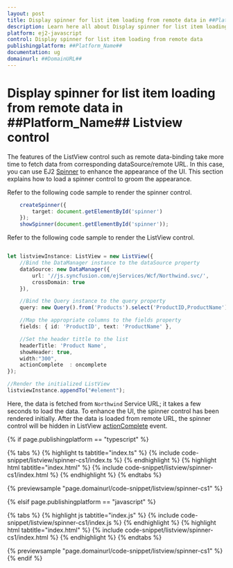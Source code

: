 ```yaml
---
layout: post
title: Display spinner for list item loading from remote data in ##Platform_Name## Listview control | Syncfusion
description: Learn here all about Display spinner for list item loading from remote data in Syncfusion ##Platform_Name## Listview control of Syncfusion Essential JS 2 and more.
platform: ej2-javascript
control: Display spinner for list item loading from remote data 
publishingplatform: ##Platform_Name##
documentation: ug
domainurl: ##DomainURL##
---
```


# Display spinner for list item loading from remote data in ##Platform_Name## Listview control

The features of the ListView control such as remote data-binding take more time to fetch data from corresponding dataSource/remote URL. In this case, you can use EJ2 [Spinner](../../spinner/) to enhance the appearance of the UI. This section explains how to load a spinner control to groom the appearance.

Refer to the following code sample to render the spinner control.

```ts
    createSpinner({
        target: document.getElementById('spinner')
    });
    showSpinner(document.getElementById('spinner'));
```

Refer to the following code sample to render the ListView control.

```ts

let listviewInstance: ListView = new ListView({
    //Bind the DataManager instance to the dataSource property
    dataSource: new DataManager({
        url: '//js.syncfusion.com/ejServices/Wcf/Northwind.svc/',
        crossDomain: true
    }),

    //Bind the Query instance to the query property
    query: new Query().from('Products').select('ProductID,ProductName').take(10),

    //Map the appropriate columns to the fields property
    fields: { id: 'ProductID', text: 'ProductName' },

    //Set the header tittle to the list
    headerTitle: 'Product Name',
    showHeader: true,
    width:"300",
    actionComplete  : oncomplete
});

//Render the initialized ListView
listviewInstance.appendTo("#element");
```

Here, the data is fetched from `Northwind` Service URL; it takes a few seconds to load the data. To enhance the UI, the spinner control has been rendered initially. After the data is loaded from remote URL, the spinner control will be hidden in ListView [actionComplete](../../api/list-view/#actioncomplete) event.

{% if page.publishingplatform == "typescript" %}

 {% tabs %}
{% highlight ts tabtitle="index.ts" %}
{% include code-snippet/listview/spinner-cs1/index.ts %}
{% endhighlight %}
{% highlight html tabtitle="index.html" %}
{% include code-snippet/listview/spinner-cs1/index.html %}
{% endhighlight %}
{% endtabs %}
        
{% previewsample "page.domainurl/code-snippet/listview/spinner-cs1" %}

{% elsif page.publishingplatform == "javascript" %}

{% tabs %}
{% highlight js tabtitle="index.js" %}
{% include code-snippet/listview/spinner-cs1/index.js %}
{% endhighlight %}
{% highlight html tabtitle="index.html" %}
{% include code-snippet/listview/spinner-cs1/index.html %}
{% endhighlight %}
{% endtabs %}

{% previewsample "page.domainurl/code-snippet/listview/spinner-cs1" %}
{% endif %}
